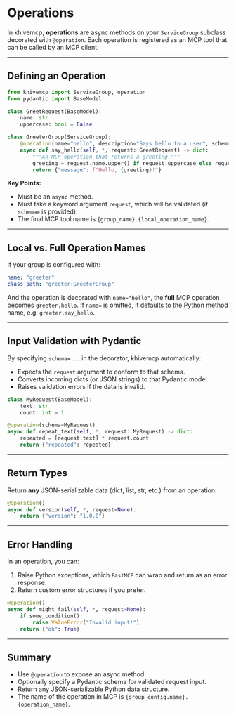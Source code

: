 # Operations

In khivemcp, **operations** are async methods on your `ServiceGroup` subclass
decorated with `@operation`. Each operation is registered as an MCP tool that
can be called by an MCP client.

---

## Defining an Operation

```python
from khivemcp import ServiceGroup, operation
from pydantic import BaseModel

class GreetRequest(BaseModel):
    name: str
    uppercase: bool = False

class GreeterGroup(ServiceGroup):
    @operation(name="hello", description="Says hello to a user", schema=GreetRequest)
    async def say_hello(self, *, request: GreetRequest) -> dict:
        """An MCP operation that returns a greeting."""
        greeting = request.name.upper() if request.uppercase else request.name
        return {"message": f"Hello, {greeting}!"}
```

**Key Points:**

- Must be an `async` method.
- Must take a keyword argument `request`, which will be validated (if `schema=`
  is provided).
- The final MCP tool name is `{group_name}.{local_operation_name}`.

---

## Local vs. Full Operation Names

If your group is configured with:

```yaml
name: "greeter"
class_path: "greeter:GreeterGroup"
```

And the operation is decorated with `name="hello"`, the **full** MCP operation
becomes `greeter.hello`. If `name=` is omitted, it defaults to the Python method
name, e.g. `greeter.say_hello`.

---

## Input Validation with Pydantic

By specifying `schema=...` in the decorator, khivemcp automatically:

- Expects the `request` argument to conform to that schema.
- Converts incoming dicts (or JSON strings) to that Pydantic model.
- Raises validation errors if the data is invalid.

```python
class MyRequest(BaseModel):
    text: str
    count: int = 1

@operation(schema=MyRequest)
async def repeat_text(self, *, request: MyRequest) -> dict:
    repeated = [request.text] * request.count
    return {"repeated": repeated}
```

---

## Return Types

Return **any** JSON-serializable data (dict, list, str, etc.) from an operation:

```python
@operation()
async def version(self, *, request=None):
    return {"version": "1.0.0"}
```

---

## Error Handling

In an operation, you can:

1. Raise Python exceptions, which `FastMCP` can wrap and return as an error
   response.
2. Return custom error structures if you prefer.

```python
@operation()
async def might_fail(self, *, request=None):
    if some_condition():
        raise ValueError("Invalid input!")
    return {"ok": True}
```

---

## Summary

- Use `@operation` to expose an async method.
- Optionally specify a Pydantic schema for validated request input.
- Return any JSON-serializable Python data structure.
- The name of the operation in MCP is `{group_config.name}.{operation_name}`.
